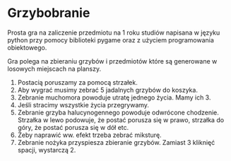 # Grzybobranie
Prosta gra na zaliczenie przedmiotu na 1 roku studiów napisana w języku python przy pomocy biblioteki pygame oraz z użyciem programowania obiektowego.

Gra polega na zbieraniu grzybów i przedmiotów które są generowane w losowych miejscach na planszy.
1. Postacią poruszamy za pomocą strzałek.
2. Aby wygrać musimy zebrać 5 jadalnych grzybów do koszyka.
3. Zebranie muchomora powoduje utratę jednego życia. Mamy ich 3.
4. Jeśli stracimy wszystkie życia przegrywamy.
5. Zebranie grzyba halucynogennego powoduje odwrócone chodzenie. Strzałka w lewo podowuje, że postać porusza się w prawo, strzałka do góry, że postać porusza się w dół etc.
6. Żeby naprawić ww. efekt trzeba zebrać miksturę.
7. Zebranie nożyka przyspiesza zbieranie grzybów. Zamiast 3 kliknięć spacji, wystarczą 2.
